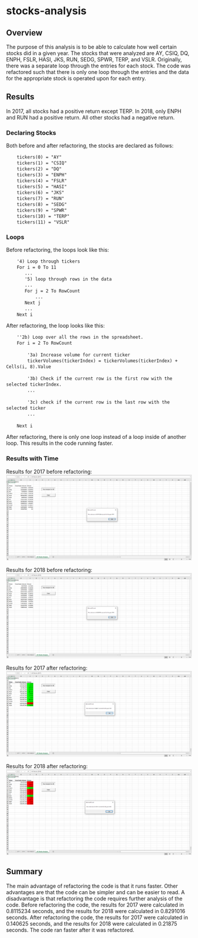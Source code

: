 # stocks-analysis

## Overview
The purpose of this analysis is to be able to calculate how well certain stocks did in a given year. The stocks that were analyzed are AY, CSIQ, DQ, ENPH, FSLR, HASI, JKS, RUN, SEDG, SPWR, TERP, and VSLR. Originally, there was a separate loop through the entries for each stock. The code was refactored such that there is only one loop through the entries and the data for the appropriate stock is operated upon for each entry.

## Results
In 2017, all stocks had a positive return except TERP. In 2018, only ENPH and RUN had a positive return. All other stocks had a negative return.

### Declaring Stocks
Both before and after refactoring, the stocks are declared as follows:
```
    tickers(0) = "AY"
    tickers(1) = "CSIQ"
    tickers(2) = "DQ"
    tickers(3) = "ENPH"
    tickers(4) = "FSLR"
    tickers(5) = "HASI"
    tickers(6) = "JKS"
    tickers(7) = "RUN"
    tickers(8) = "SEDG"
    tickers(9) = "SPWR"
    tickers(10) = "TERP"
    tickers(11) = "VSLR"
```
### Loops

Before refactoring, the loops look like this:
```
    '4) Loop through tickers
    For i = 0 To 11
       ...
       '5) loop through rows in the data
       ...
       For j = 2 To RowCount
           ...
       Next j
       ...
    Next i
```

After refactoring, the loop looks like this:
```
    ''2b) Loop over all the rows in the spreadsheet.
    For i = 2 To RowCount
    
        '3a) Increase volume for current ticker
        tickerVolumes(tickerIndex) = tickerVolumes(tickerIndex) + Cells(i, 8).Value
        
        '3b) Check if the current row is the first row with the selected tickerIndex.
        ...
        
        '3c) check if the current row is the last row with the selected ticker
        ...
    
    Next i
```

After refactoring, there is only one loop instead of a loop inside of another loop. This results in the code running faster.

### Results with Time

Results for 2017 before refactoring:
![Original Results 2017](Resources/Green_Stocks_2017.png)

Results for 2018 before refactoring:
![Original Results 2018](Resources/Green_Stocks_2018.png)

Results for 2017 after refactoring:
![Refactored Results 2017](Resources/VBA_Challenge_2017.png)

Results for 2018 after refactoring:
![Refactored Results 2018](Resources/VBA_Challenge_2018.png)

## Summary
The main advantage of refactoring the code is that it runs faster. Other advantages are that the code can be simpler and can be easier to read. A disadvantage is that refactoring the code requires further analysis of the code.
Before refactoring the code, the results for 2017 were calculated in 0.8115234 seconds, and the results for 2018 were calculated in 0.8291016 seconds.
After refactoring the code, the results for 2017 were calculated in 0.140625 seconds, and the results for 2018 were calculated in 0.21875 seconds.
The code ran faster after it was refactored.
